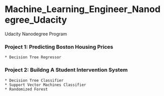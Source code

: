 # Machine_Learning_Engineer_Nanodegree_Udacity
Udacity Nanodegree Program


### Project 1: Predicting Boston Housing Prices
    * Decision Tree Regressor
 
### Project 2: Buildng A Student Intervention System
    * Decision Tree Classifier
    * Support Vector Machines Classifier
    * Randomized Forest